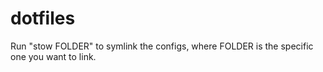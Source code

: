 # dotfiles
Run "stow FOLDER" to symlink the configs, where FOLDER is the specific one you want to link. 
